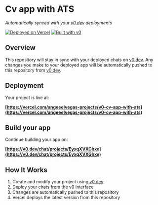 # Cv app with ATS

*Automatically synced with your [v0.dev](https://v0.dev) deployments*

[![Deployed on Vercel](https://img.shields.io/badge/Deployed%20on-Vercel-black?style=for-the-badge&logo=vercel)](https://vercel.com/angeeelvegas-projects/v0-cv-app-with-ats)
[![Built with v0](https://img.shields.io/badge/Built%20with-v0.dev-black?style=for-the-badge)](https://v0.dev/chat/projects/EyxqXVXGhxe)

## Overview

This repository will stay in sync with your deployed chats on [v0.dev](https://v0.dev).
Any changes you make to your deployed app will be automatically pushed to this repository from [v0.dev](https://v0.dev).

## Deployment

Your project is live at:

**[https://vercel.com/angeeelvegas-projects/v0-cv-app-with-ats](https://vercel.com/angeeelvegas-projects/v0-cv-app-with-ats)**

## Build your app

Continue building your app on:

**[https://v0.dev/chat/projects/EyxqXVXGhxe](https://v0.dev/chat/projects/EyxqXVXGhxe)**

## How It Works

1. Create and modify your project using [v0.dev](https://v0.dev)
2. Deploy your chats from the v0 interface
3. Changes are automatically pushed to this repository
4. Vercel deploys the latest version from this repository

